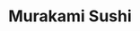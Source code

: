 ---
layout: place
title: Murakami Sushi
permalink: /california/los-angeles/murakami-sushi.html
stateAbbr: CA
stateName: California
cityName: Los Angeles
seo:
  type: restaurant
  links: http://murakamimelrose.com/
place_id: ChIJM3PvUtW4woAR1F1gwwh3HHE
photos:
  - name: >-
      places/ChIJM3PvUtW4woAR1F1gwwh3HHE/photos/AeeoHcJcQi63ZSCDRJnbVOxf-SVGy157ogGR_L0IAONwWA1AcSN9_pr1SuYltqgFpjNNaYC2IX7j72kAzdUqFD3eu41RsXw6E6itaAdFiIf8AAtlY50mI6ZiXIYQMUjc2EPwuDflWpbNKeKQ_gQ7M81DrG2NCuZu-XXD6wKYxiCKh5uccZiyNhjXZs41xKN5iU7co3eaHPhAOPtc8elDrr-ZkratI_zZJA6QE9bG4rTRrL-2JdIMIc4aJ9APSHja7weBsOfJVt3d7jrY8EbTzrf7GJhWOsSjUa6iEhSZtQE74cd2cEUpZffSNQfXce8aMCybowNF1ZnNEbQkFyoylLQeljdyPj98qmL8GvSw7tgsfm07h9ZpSEr9ELpTgLSPlgX5k47nWVZzjDzoy1WHwey9bdm_Jg6uPmQAJIp8BXMO_-gBew
    widthPx: 3000
    heightPx: 3577
    authorAttributions:
      - displayName: Ta KK
        uri: https://maps.google.com/maps/contrib/106600420752359126162
        photoUri: >-
          https://lh3.googleusercontent.com/a-/ALV-UjU-0zgzN_1u8kWXwv20F7YTZdKk4H7Ttmf2pQ-EFn0dH_XaEQw=s100-p-k-no-mo
    flagContentUri: >-
      https://www.google.com/local/imagery/report/?cb_client=maps_api_places.places_api&image_key=!1e10!2sCIHM0ogKEICAgID-s7vLDw&hl=en-US
    googleMapsUri: >-
      https://www.google.com/maps/place//data=!3m4!1e2!3m2!1sCIHM0ogKEICAgID-s7vLDw!2e10!4m2!3m1!1s0x80c2b8d552ef7333:0x711c7708c3605dd4
  - name: >-
      places/ChIJM3PvUtW4woAR1F1gwwh3HHE/photos/AeeoHcLj1wqEfRDvWMq9g95-HF1jrOF_VYgAayruVUJCTUsweHPTBRrMsK9x_DvZGLzISKLIWP_-jNUbtKd_WFh36vkn0NgfmXfa47LmWJqAo-YlJeUA51G9PgA0BFoXa2fKcZR1k7gKIfw-YGK0ovaW-1LJbdvSHDRB8Hi_52yv1sd8BhxDeOfuu9Q9Jjzksqu_EOy2jC7scwRr4glZLG7-3IwApNA-VTMFqc5onhbmE3SF7Da0_bEonCKmBhZCjr111kBA1tR3pTfLQ1Q_4uUJ_uUzQ-7JWfaIYuZ601Buvdoi0Q
    widthPx: 2160
    heightPx: 2880
    authorAttributions:
      - displayName: Murakami Sushi
        uri: https://maps.google.com/maps/contrib/100068625171174967284
        photoUri: >-
          https://lh3.googleusercontent.com/a/ACg8ocJYugEgtKwS4YBBh5T5Akn3Yyla9BhH8AEPJ3LoRRp-y1Aucw=s100-p-k-no-mo
    flagContentUri: >-
      https://www.google.com/local/imagery/report/?cb_client=maps_api_places.places_api&image_key=!1e10!2sAF1QipNKH36Q8a4JYyWWZvArl0zmorG-m2L-Kmv8Zy1M&hl=en-US
    googleMapsUri: >-
      https://www.google.com/maps/place//data=!3m4!1e2!3m2!1sAF1QipNKH36Q8a4JYyWWZvArl0zmorG-m2L-Kmv8Zy1M!2e10!4m2!3m1!1s0x80c2b8d552ef7333:0x711c7708c3605dd4
  - name: >-
      places/ChIJM3PvUtW4woAR1F1gwwh3HHE/photos/AeeoHcKnOMFt_w2HtwcSDgv_yWeYvZjWgZwRh_5CVun9zvbFDXykqUwpOB3X88LmiEPOBJl7R_fVGaBdkXaHJy4xyZVNGtWyQ2YbutKAtY9DgMjWvOwyzM54C8ce3URdjlfUW6INCMCywPJbjUov9Qosmj0ZlywDs0kcVa-EhM2kmA4PsSfneI9CukKSDuuLEDXJ5j7y6fC9c15eMDL2vSUigs28GzdV0oSYfdJVZ5XrsjLe2BQ3rI7IKJMnPGYBGdf-8st5Pu3ukKXhas-3dM7AhXOEYBfeczysNmTuzxy1dTs-yiIBb-Cd6mtPC1EsDG6MdwSkXVgm2pph9jYSOqwuhiSMHNg_7bZ9xGpcBhI24PWgre1GaM1GAwIpnmUvcuPHB-4Wtd3Q7SVdzZwlLlUqtAIj6Jt_CXzY63panYOztEdbkPLv
    widthPx: 2974
    heightPx: 3498
    authorAttributions:
      - displayName: Ta KK
        uri: https://maps.google.com/maps/contrib/106600420752359126162
        photoUri: >-
          https://lh3.googleusercontent.com/a-/ALV-UjU-0zgzN_1u8kWXwv20F7YTZdKk4H7Ttmf2pQ-EFn0dH_XaEQw=s100-p-k-no-mo
    flagContentUri: >-
      https://www.google.com/local/imagery/report/?cb_client=maps_api_places.places_api&image_key=!1e10!2sCIHM0ogKEICAgIC7zMCU6AE&hl=en-US
    googleMapsUri: >-
      https://www.google.com/maps/place//data=!3m4!1e2!3m2!1sCIHM0ogKEICAgIC7zMCU6AE!2e10!4m2!3m1!1s0x80c2b8d552ef7333:0x711c7708c3605dd4
  - name: >-
      places/ChIJM3PvUtW4woAR1F1gwwh3HHE/photos/AeeoHcLl-1R8rHc0-a0Gu7rRNarGMS6iypocGvKYuu9VFnv3HnF1WBG6Aqek7YltbxMrI5Kue1AYgLcIKrvTcmoCh9FMn0qw5_tqGTxi0AV_iUxHFRpjR390U4a9ReoNzSTGtW0hgVSI-a-ns2CfiAOcZuI7320xIfe58Au6UJlfV9YHfLBzoDZJj8eO6s_cyh0GzX-R3E9x4cnOY6iE3sH_C2WVP423551Wn3Rq5xIdbjJVSOnOt8xZ1vrs73ROchXjyhLjmwZoDenrEmysJ8SXoETv4r1KT-6iAXuXa4Of6y7LszwcLMaUvNyNhf7ltBfw6i87yR0jcKQbJdSPf6bLakCQJbLjJE23W6mZnEbGmbE5EmfNeSJAFsIqZQ1s2Z3p_dwny-AxF0Q9JXgQbNzjNRRb76AMIeZSh2Y_c0NSJA4
    widthPx: 1290
    heightPx: 1679
    authorAttributions:
      - displayName: Colette S
        uri: https://maps.google.com/maps/contrib/114101240447166874204
        photoUri: >-
          https://lh3.googleusercontent.com/a-/ALV-UjWARaOLXNmIpvizPlZJCXbk37UO8YO2Hzwhs-e_lI6XlU-5Cdd8=s100-p-k-no-mo
    flagContentUri: >-
      https://www.google.com/local/imagery/report/?cb_client=maps_api_places.places_api&image_key=!1e10!2sCIHM0ogKEICAgICNpf6Xew&hl=en-US
    googleMapsUri: >-
      https://www.google.com/maps/place//data=!3m4!1e2!3m2!1sCIHM0ogKEICAgICNpf6Xew!2e10!4m2!3m1!1s0x80c2b8d552ef7333:0x711c7708c3605dd4
  - name: >-
      places/ChIJM3PvUtW4woAR1F1gwwh3HHE/photos/AeeoHcLfVGLWiEESGGyoT0PF41VpcZD3sNj3h8Oz2_UmVHrU6Kqm1BOZotLQGNWq0_TVI7dygJ8_jOpcw8EPe2AZMKhV7CIlczx03ANYImFisJ0ZczkgMCqbajgtNYHHDSwuW62fC40vHYOXdjMcBcnBR3nUSDh0tBljasyNLlPUiRvNsGkyYmrwZMmn8mapGZzjzd8wtsy4gaIG8Rlgag5xohBbxJ_CoY3N6wSrCtH4EbMlrPD8pJOEepWoiPhk48aEhNIlMbkvWIZe-r1tPE4D1NITWdj2SgPcNU1KyltkW-18sVdfD7MoA0hNMEEwW8OCOaW6x9UwjXNjbjanfhST6yTG77B7oQxlj3_9vzaoS2zRZjvnttyc5qbCOeTRLXEJOtDwF6gZ-qeeJV0cwSuklYvMBvszwBDMvjmS-zO9jPcl3XU
    widthPx: 4032
    heightPx: 1816
    authorAttributions:
      - displayName: Cindy J-G
        uri: https://maps.google.com/maps/contrib/116796324614458271050
        photoUri: >-
          https://lh3.googleusercontent.com/a/ACg8ocIHHVmN99Ul-MMnEuLRiUuk98ihyGBMNyjkOp3l9bGyvAoBJQ=s100-p-k-no-mo
    flagContentUri: >-
      https://www.google.com/local/imagery/report/?cb_client=maps_api_places.places_api&image_key=!1e10!2sCIHM0ogKEICAgIDT0Y3RlgE&hl=en-US
    googleMapsUri: >-
      https://www.google.com/maps/place//data=!3m4!1e2!3m2!1sCIHM0ogKEICAgIDT0Y3RlgE!2e10!4m2!3m1!1s0x80c2b8d552ef7333:0x711c7708c3605dd4
  - name: >-
      places/ChIJM3PvUtW4woAR1F1gwwh3HHE/photos/AeeoHcIg0vEVl-w2rflG6kKJtkSqNlEbTrTOjzv50VzeIZa2mjAF-WquONnFc2rDSlEFsKAjgCeC_AX-XPl4UpgYK_hkoZArn0X8abg5GfJEYv_zcfN0v4YbWSlKPza7ZLQPGKjHWvJNoyG1TnCR-0-xz3pSdE_JX2bi0fOFc8oEwIHRSCTl6-BhOz3v1kXYJg9qBL58KtFQoRY1CEx1NsEpbb2Q5xdROVhhbK7jnhNPbf2s178qYK9TegPCzClU-eQRRxqdC16l9nwVtwLZTNrR0cRF713cfau6_nVZNARKIQyGkQ
    widthPx: 2160
    heightPx: 2880
    authorAttributions:
      - displayName: Murakami Sushi
        uri: https://maps.google.com/maps/contrib/100068625171174967284
        photoUri: >-
          https://lh3.googleusercontent.com/a/ACg8ocJYugEgtKwS4YBBh5T5Akn3Yyla9BhH8AEPJ3LoRRp-y1Aucw=s100-p-k-no-mo
    flagContentUri: >-
      https://www.google.com/local/imagery/report/?cb_client=maps_api_places.places_api&image_key=!1e10!2sAF1QipOCnZRC3OxQlInfDQ6zMs91RR-eN2opd0jaE5Id&hl=en-US
    googleMapsUri: >-
      https://www.google.com/maps/place//data=!3m4!1e2!3m2!1sAF1QipOCnZRC3OxQlInfDQ6zMs91RR-eN2opd0jaE5Id!2e10!4m2!3m1!1s0x80c2b8d552ef7333:0x711c7708c3605dd4
  - name: >-
      places/ChIJM3PvUtW4woAR1F1gwwh3HHE/photos/AeeoHcLZZ18BUjj76iZUx1xBmN5mEJOKIfcVH8Rgzrnxf98NUBDue_D6yaZWtmeobVe8yQRtGWcG7FH4HpXPKYUJWjPqfIS2QmNBPaHASt6WU6I5IbSOelv96no8p9pUmqwjUYFOcexDuVTavATjXKsWhhl4YJo-gHqNZqHnzl8038SqfzkRkk1lRxIEdicfrQpyWQjxMxbcwTnlxl1xJ2nqwBije2-ZG8glCp1XZEL0EkWEu7NoQEUmyRqd0cYcI44a49jsCnEqqooJh_kNML0zFv228tYuOhuUGTRtSoPzPnS8RWDKbEU2yZhffkJHGHREp8UphtON9OB2Az6ewyUn6Zi5PkJj-ZOVjwCc8OG9YLPxX1KQ6lgu6X8pQaGlROzWS6FzCTObatD4D2DNwcwR3Q7B4yXkx_JCv2_F_CvTw0_apw
    widthPx: 4000
    heightPx: 1868
    authorAttributions:
      - displayName: Les Jin
        uri: https://maps.google.com/maps/contrib/113145882621681151632
        photoUri: >-
          https://lh3.googleusercontent.com/a-/ALV-UjUDk7NiqqZNQAK7kkbY7hu5VaMVwacKqqMBFambeiubFYzkIvy1IA=s100-p-k-no-mo
    flagContentUri: >-
      https://www.google.com/local/imagery/report/?cb_client=maps_api_places.places_api&image_key=!1e10!2sCIHM0ogKEICAgIDe8ojLEg&hl=en-US
    googleMapsUri: >-
      https://www.google.com/maps/place//data=!3m4!1e2!3m2!1sCIHM0ogKEICAgIDe8ojLEg!2e10!4m2!3m1!1s0x80c2b8d552ef7333:0x711c7708c3605dd4
  - name: >-
      places/ChIJM3PvUtW4woAR1F1gwwh3HHE/photos/AeeoHcJtR91q_1qhCC4rjr3efwPEs-aBCPHeSWl554Bm8FLGWI0NAhRoj0-u11LXDa9NZu20TfBp3GtHLmTG7IAVlZuE0eENnzzVVFGTaJdVyGS9R6JboAcK-shiYAJiEf99WI_55Dp2uCyKfX3_NZlcxAiidxh9uftOY0Yoq6JqqiQsrOo59S0kXxb0mdBepxLxNJSh0EzFpmLzzK4MqpHRJNPUs-c3fOjGX9hj9DfRGYSep0R1zTHBeOnwMDRVs-o_APP_IpGo5EzrPLlzypxZagaR5d0NGFH_R2t4Tqg5Cpr1EZ7SVIXGEWwXSHYEdNj15fa2sNvilkD8NWgMQKPrP44Je7IhrSc0QbL-EeykKtsQx5Zq2JWeYBn3IP4QJ86oHJ_kv9cZr8sv8ALzTjLIOBNog3klbjKxFCE_j3iGtpG54g
    widthPx: 3024
    heightPx: 4032
    authorAttributions:
      - displayName: Ta KK
        uri: https://maps.google.com/maps/contrib/106600420752359126162
        photoUri: >-
          https://lh3.googleusercontent.com/a-/ALV-UjU-0zgzN_1u8kWXwv20F7YTZdKk4H7Ttmf2pQ-EFn0dH_XaEQw=s100-p-k-no-mo
    flagContentUri: >-
      https://www.google.com/local/imagery/report/?cb_client=maps_api_places.places_api&image_key=!1e10!2sCIHM0ogKEICAgIDhyu-WDg&hl=en-US
    googleMapsUri: >-
      https://www.google.com/maps/place//data=!3m4!1e2!3m2!1sCIHM0ogKEICAgIDhyu-WDg!2e10!4m2!3m1!1s0x80c2b8d552ef7333:0x711c7708c3605dd4
  - name: >-
      places/ChIJM3PvUtW4woAR1F1gwwh3HHE/photos/AeeoHcL3UNLwCxqVYKKvv4zU2xfOAsTYiYuRXfe7269LwY9qoWy8gfHFlfTOkxTVG9jEQHz3ZS0PJ2acVoduzqo0RXj-w-nUtKC7sORZmzLXJYemM_Cmmc6dTcKjU5LOdhVGTjbk-CgnbBoe7qcKOP3RLnjXNNpBDvMh2rg-y-94BkeEHInS6gIc1ove8V_kn2UT53P_pWFf-KLG2U42qFUN3I3oN0tpZ2Q99aL6vmWRgMxPlRi0UKH7oht2Ld6bptgEFpWTSozGymn_iklTV8-VU_OomRrHnyEg09uHerxU3_NktKQ85qAnaPDEhXbVw3x9LvogDe3T7C4upnNnYmGEVL6bGOX-pgOBPVaTY8A8XdwG7tBb8Cxf60QpjO8nWbv5BFUXppYyIVJtHTJQc4ajYbMtUzIbM7kJEbL3bFs4Dq88Aw
    widthPx: 1125
    heightPx: 844
    authorAttributions:
      - displayName: Michael Keonavong
        uri: https://maps.google.com/maps/contrib/104507887359834608499
        photoUri: >-
          https://lh3.googleusercontent.com/a-/ALV-UjXz5Hoaw0aRYqFPMCLvznNP1ILG7oFMprbv63Pzx5MDNNYe5Tgr=s100-p-k-no-mo
    flagContentUri: >-
      https://www.google.com/local/imagery/report/?cb_client=maps_api_places.places_api&image_key=!1e10!2sCIHM0ogKEICAgICems7_Qg&hl=en-US
    googleMapsUri: >-
      https://www.google.com/maps/place//data=!3m4!1e2!3m2!1sCIHM0ogKEICAgICems7_Qg!2e10!4m2!3m1!1s0x80c2b8d552ef7333:0x711c7708c3605dd4
  - name: >-
      places/ChIJM3PvUtW4woAR1F1gwwh3HHE/photos/AeeoHcKJ-3gxDMLB8y05dnqRrqiQaP9Q_ENXvS8ZxBrOGhcBSC96izMjKC6_aKSkzRE7OWEi8TgeI3wQfyaNPt1blpyYuABCon0VVdbv9C1TkNPM2ACujis8CwmoYA-z044LaJS1EBGHglG4Dv4CUPh7VNpqDUXrcQyx1zpIHn2CqMfvyMoUOtneCBmAY2mpmMlTtXEmLeOxUoKfpyP86zUNirtRpeKExHemHgZ0XKWHOPHNRwP-DKP7mDssMlh3-pxSL_ek8xsxxqXorE92Kys_aDaDy7xkKgESyI8oHajGtm-Nb42s_G-oDGof-PKZYzqx5PnCOmhy5ksERG-z9BiYnO0otuVj_e2GZZE7vax5VutSRW8nUGKODsPbJTpiKUlvHU2opFNTq-oDv_NU7ly73fqFjiV_Wwrp-Wy_QZVkqBhqZjxn
    widthPx: 2485
    heightPx: 1635
    authorAttributions:
      - displayName: Ta KK
        uri: https://maps.google.com/maps/contrib/106600420752359126162
        photoUri: >-
          https://lh3.googleusercontent.com/a-/ALV-UjU-0zgzN_1u8kWXwv20F7YTZdKk4H7Ttmf2pQ-EFn0dH_XaEQw=s100-p-k-no-mo
    flagContentUri: >-
      https://www.google.com/local/imagery/report/?cb_client=maps_api_places.places_api&image_key=!1e10!2sCIHM0ogKEICAgIDh1uaFvwE&hl=en-US
    googleMapsUri: >-
      https://www.google.com/maps/place//data=!3m4!1e2!3m2!1sCIHM0ogKEICAgIDh1uaFvwE!2e10!4m2!3m1!1s0x80c2b8d552ef7333:0x711c7708c3605dd4
address: 7160 Melrose Ave, Los Angeles, CA 90046, USA
street: 7160 Melrose Ave
city: Los Angeles
state: CA
zip: '90046'
country: USA
neighborhood: Fairfax
latitude: '34.083292'
longitude: '-118.345656'
accessibility_options:
  wheelchairAccessibleParking: true
  wheelchairAccessibleEntrance: true
  wheelchairAccessibleRestroom: true
  wheelchairAccessibleSeating: true
business_status: OPERATIONAL
name: Murakami Sushi
google_maps_links:
  directionsUri: >-
    https://www.google.com/maps/dir//''/data=!4m7!4m6!1m1!4e2!1m2!1m1!1s0x80c2b8d552ef7333:0x711c7708c3605dd4!3e0
  placeUri: https://maps.google.com/?cid=8150520305155071444
  writeAReviewUri: >-
    https://www.google.com/maps/place//data=!4m3!3m2!1s0x80c2b8d552ef7333:0x711c7708c3605dd4!12e1
  reviewsUri: >-
    https://www.google.com/maps/place//data=!4m4!3m3!1s0x80c2b8d552ef7333:0x711c7708c3605dd4!9m1!1b1
  photosUri: >-
    https://www.google.com/maps/place//data=!4m3!3m2!1s0x80c2b8d552ef7333:0x711c7708c3605dd4!10e5
primary_type: Sushi Restaurant
opening_hours:
  openNow: false
  periods:
    - open:
        day: 0
        hour: 12
        minute: 0
      close:
        day: 0
        hour: 14
        minute: 30
    - open:
        day: 0
        hour: 17
        minute: 30
      close:
        day: 0
        hour: 21
        minute: 30
    - open:
        day: 1
        hour: 12
        minute: 0
      close:
        day: 1
        hour: 14
        minute: 30
    - open:
        day: 1
        hour: 17
        minute: 30
      close:
        day: 1
        hour: 22
        minute: 0
    - open:
        day: 2
        hour: 12
        minute: 0
      close:
        day: 2
        hour: 14
        minute: 30
    - open:
        day: 2
        hour: 17
        minute: 30
      close:
        day: 2
        hour: 22
        minute: 0
    - open:
        day: 3
        hour: 12
        minute: 0
      close:
        day: 3
        hour: 14
        minute: 30
    - open:
        day: 3
        hour: 17
        minute: 30
      close:
        day: 3
        hour: 22
        minute: 0
    - open:
        day: 4
        hour: 12
        minute: 0
      close:
        day: 4
        hour: 14
        minute: 30
    - open:
        day: 4
        hour: 17
        minute: 30
      close:
        day: 4
        hour: 22
        minute: 0
    - open:
        day: 5
        hour: 12
        minute: 0
      close:
        day: 5
        hour: 14
        minute: 30
    - open:
        day: 5
        hour: 17
        minute: 30
      close:
        day: 5
        hour: 22
        minute: 30
    - open:
        day: 6
        hour: 12
        minute: 0
      close:
        day: 6
        hour: 14
        minute: 30
    - open:
        day: 6
        hour: 17
        minute: 30
      close:
        day: 6
        hour: 22
        minute: 30
  weekdayDescriptions:
    - 'Monday: 12:00 – 2:30 PM, 5:30 – 10:00 PM'
    - 'Tuesday: 12:00 – 2:30 PM, 5:30 – 10:00 PM'
    - 'Wednesday: 12:00 – 2:30 PM, 5:30 – 10:00 PM'
    - 'Thursday: 12:00 – 2:30 PM, 5:30 – 10:00 PM'
    - 'Friday: 12:00 – 2:30 PM, 5:30 – 10:30 PM'
    - 'Saturday: 12:00 – 2:30 PM, 5:30 – 10:30 PM'
    - 'Sunday: 12:00 – 2:30 PM, 5:30 – 9:30 PM'
  nextOpenTime: '2025-05-04T00:30:00Z'
secondary_opening_hours:
  regular:
    weekdayDescriptions: null
    type: null
  current:
    weekdayDescriptions: null
    type: null
phone: (323) 692-1450
price_level: PRICE_LEVEL_MODERATE
price_range: $30 &ndash; $50
rating: '4.4'
rating_count: 257
website: http://murakamimelrose.com/
description: >-
  Discover Murakami Sushi in Los Angeles, CA$$$Murakami Sushi in Los Angeles,
  CA, stands out as a cozy Japanese eatery specializing in fresh, artfully
  prepared dishes that capture the essence of traditional sushi dining. This
  spot offers an inviting atmosphere with an omakase menu and chirashi bowls,
  perfect for those seeking authentic flavors in a relaxed setting, making it a
  go-to choice among sushi restaurants in the area. Accessibility features like
  wheelchair-friendly entrances and seating enhance the experience for all
  visitors, while outdoor options add a pleasant touch for casual meals. Patrons
  can enjoy a variety of creative rolls and bites, emphasizing quality
  ingredients that highlight the best of Japanese cuisine. For anyone exploring
  top-rated sushi near me, this neighborhood gem delivers a satisfying blend of
  taste and ambiance that keeps locals returning.
generative_summary: >-
  Discover Murakami Sushi in Los Angeles, CA$$$Murakami Sushi in Los Angeles,
  CA, stands out as a cozy Japanese eatery specializing in fresh, artfully
  prepared dishes that capture the essence of traditional sushi dining. This
  spot offers an inviting atmosphere with an omakase menu and chirashi bowls,
  perfect for those seeking authentic flavors in a relaxed setting, making it a
  go-to choice among sushi restaurants in the area. Accessibility features like
  wheelchair-friendly entrances and seating enhance the experience for all
  visitors, while outdoor options add a pleasant touch for casual meals. Patrons
  can enjoy a variety of creative rolls and bites, emphasizing quality
  ingredients that highlight the best of Japanese cuisine. For anyone exploring
  top-rated sushi near me, this neighborhood gem delivers a satisfying blend of
  taste and ambiance that keeps locals returning.
generative_disclosure: Summarized by AI using the Grok-3-Mini model.
reviews:
  - name: >-
      places/ChIJM3PvUtW4woAR1F1gwwh3HHE/reviews/ChdDSUhNMG9nS0VJQ0FnSURUMFkzUnBnRRAB
    relativePublishTimeDescription: 11 months ago
    rating: 5
    text:
      text: >-
        Fast friendly service. We were given the VIP treatment. We ordered a
        variety of food, but my favorite was the Yellowtail collar fish. The
        warm sake was also a great first time experience. The staff was very
        welcoming and friendly providing us with constant attention. Our local
        family ordered their favorite foods and it was all delicious and cooked
        to perfection. They even brought us matcha ice-cream with a candle for
        well wishes on our journey home. Chef's kiss!
      languageCode: en
    originalText:
      text: >-
        Fast friendly service. We were given the VIP treatment. We ordered a
        variety of food, but my favorite was the Yellowtail collar fish. The
        warm sake was also a great first time experience. The staff was very
        welcoming and friendly providing us with constant attention. Our local
        family ordered their favorite foods and it was all delicious and cooked
        to perfection. They even brought us matcha ice-cream with a candle for
        well wishes on our journey home. Chef's kiss!
      languageCode: en
    authorAttribution:
      displayName: Cindy J-G
      uri: https://www.google.com/maps/contrib/116796324614458271050/reviews
      photoUri: >-
        https://lh3.googleusercontent.com/a/ACg8ocIHHVmN99Ul-MMnEuLRiUuk98ihyGBMNyjkOp3l9bGyvAoBJQ=s128-c0x00000000-cc-rp-mo-ba5
    publishTime: '2024-05-25T13:41:57.725606Z'
    flagContentUri: >-
      https://www.google.com/local/review/rap/report?postId=ChdDSUhNMG9nS0VJQ0FnSURUMFkzUnBnRRAB&d=17924085&t=1
    googleMapsUri: >-
      https://www.google.com/maps/reviews/data=!4m6!14m5!1m4!2m3!1sChdDSUhNMG9nS0VJQ0FnSURUMFkzUnBnRRAB!2m1!1s0x80c2b8d552ef7333:0x711c7708c3605dd4
  - name: >-
      places/ChIJM3PvUtW4woAR1F1gwwh3HHE/reviews/ChZDSUhNMG9nS0VJQ0FnTURBc2NQOVhnEAE
    relativePublishTimeDescription: 2 months ago
    rating: 5
    text:
      text: >-
        Best Japanese restaurant in West Hollywood. My partner is Japanese and I
        lived in Tokyo for over 10 years. Murakami is hands down the most
        authentic and best Japanese food we’ve had in Los Angeles. Their sushi
        chefs are actually from Japan and really have the skills, knowledge, and
        the art, necessary to make great sushi. Reservations during dinner hours
        are a good idea.
      languageCode: en
    originalText:
      text: >-
        Best Japanese restaurant in West Hollywood. My partner is Japanese and I
        lived in Tokyo for over 10 years. Murakami is hands down the most
        authentic and best Japanese food we’ve had in Los Angeles. Their sushi
        chefs are actually from Japan and really have the skills, knowledge, and
        the art, necessary to make great sushi. Reservations during dinner hours
        are a good idea.
      languageCode: en
    authorAttribution:
      displayName: Gregory Pekar
      uri: https://www.google.com/maps/contrib/106072222742114762911/reviews
      photoUri: >-
        https://lh3.googleusercontent.com/a-/ALV-UjW5_rC4a1qo2H_qdJQGjS_1a48KWWnO50CYgsoSMrp9c8X40mOJ=s128-c0x00000000-cc-rp-mo
    publishTime: '2025-02-09T22:19:27.278530Z'
    flagContentUri: >-
      https://www.google.com/local/review/rap/report?postId=ChZDSUhNMG9nS0VJQ0FnTURBc2NQOVhnEAE&d=17924085&t=1
    googleMapsUri: >-
      https://www.google.com/maps/reviews/data=!4m6!14m5!1m4!2m3!1sChZDSUhNMG9nS0VJQ0FnTURBc2NQOVhnEAE!2m1!1s0x80c2b8d552ef7333:0x711c7708c3605dd4
  - name: >-
      places/ChIJM3PvUtW4woAR1F1gwwh3HHE/reviews/ChdDSUhNMG9nS0VJQ0FnTUNRNU5pbTdRRRAB
    relativePublishTimeDescription: 2 months ago
    rating: 5
    text:
      text: >-
        Mmmm… I just found one of my favorite sushi spots! No longer do I have
        to travel to Sushi Gen downtown to get fresh, succulent sushi that has
        supreme texture and quality taste. I’ll definitely be coming here often
        from now on!!
      languageCode: en
    originalText:
      text: >-
        Mmmm… I just found one of my favorite sushi spots! No longer do I have
        to travel to Sushi Gen downtown to get fresh, succulent sushi that has
        supreme texture and quality taste. I’ll definitely be coming here often
        from now on!!
      languageCode: en
    authorAttribution:
      displayName: O
      uri: https://www.google.com/maps/contrib/104278326779875445526/reviews
      photoUri: >-
        https://lh3.googleusercontent.com/a-/ALV-UjWUKt9aHWW915BkLkfkilt6hEZ7c-h8X5NXo9wM6M32LkqDzPWp=s128-c0x00000000-cc-rp-mo-ba2
    publishTime: '2025-03-02T04:20:54.710617Z'
    flagContentUri: >-
      https://www.google.com/local/review/rap/report?postId=ChdDSUhNMG9nS0VJQ0FnTUNRNU5pbTdRRRAB&d=17924085&t=1
    googleMapsUri: >-
      https://www.google.com/maps/reviews/data=!4m6!14m5!1m4!2m3!1sChdDSUhNMG9nS0VJQ0FnTUNRNU5pbTdRRRAB!2m1!1s0x80c2b8d552ef7333:0x711c7708c3605dd4
  - name: >-
      places/ChIJM3PvUtW4woAR1F1gwwh3HHE/reviews/ChdDSUhNMG9nS0VJQ0FnSUNlbXM3X19BRRAB
    relativePublishTimeDescription: 2 years ago
    rating: 5
    text:
      text: >-
        Murakami is our go to local sushi LA restaurant! Nothing beats the
        quality and the service. We found this through a Google search and we
        have never looked back. Every time we come it never disappoints. It's
        not as big as your usual chain sushi place, it's smaller and personable!
        The setting is quaint and good for first dates and group of friends!
        There is a sushi bar in the middle, and they do have a small patio
        outdoor seating.


        The dishes and the sushi chefs are your local

        Rockstars! The waiting and seating staff is amazing too everyone is so
        kind and they care. You can tell by the quality of the fish from each
        bite.


        Our go too and recommendations our:

        I love the OMG roll as a cut roll

        And if you love crispy rice I recommend that, I get the spicy tuna on
        top.

        Shishito, and Karage they have killer fried chicken!

        Spicy tuna in general the best, as a hand roll lover or as cut pieces
        you aren't missing out, both amazing!
      languageCode: en
    originalText:
      text: >-
        Murakami is our go to local sushi LA restaurant! Nothing beats the
        quality and the service. We found this through a Google search and we
        have never looked back. Every time we come it never disappoints. It's
        not as big as your usual chain sushi place, it's smaller and personable!
        The setting is quaint and good for first dates and group of friends!
        There is a sushi bar in the middle, and they do have a small patio
        outdoor seating.


        The dishes and the sushi chefs are your local

        Rockstars! The waiting and seating staff is amazing too everyone is so
        kind and they care. You can tell by the quality of the fish from each
        bite.


        Our go too and recommendations our:

        I love the OMG roll as a cut roll

        And if you love crispy rice I recommend that, I get the spicy tuna on
        top.

        Shishito, and Karage they have killer fried chicken!

        Spicy tuna in general the best, as a hand roll lover or as cut pieces
        you aren't missing out, both amazing!
      languageCode: en
    authorAttribution:
      displayName: Michael Keonavong
      uri: https://www.google.com/maps/contrib/104507887359834608499/reviews
      photoUri: >-
        https://lh3.googleusercontent.com/a-/ALV-UjXz5Hoaw0aRYqFPMCLvznNP1ILG7oFMprbv63Pzx5MDNNYe5Tgr=s128-c0x00000000-cc-rp-mo-ba4
    publishTime: '2022-09-11T17:18:34.623788Z'
    flagContentUri: >-
      https://www.google.com/local/review/rap/report?postId=ChdDSUhNMG9nS0VJQ0FnSUNlbXM3X19BRRAB&d=17924085&t=1
    googleMapsUri: >-
      https://www.google.com/maps/reviews/data=!4m6!14m5!1m4!2m3!1sChdDSUhNMG9nS0VJQ0FnSUNlbXM3X19BRRAB!2m1!1s0x80c2b8d552ef7333:0x711c7708c3605dd4
  - name: >-
      places/ChIJM3PvUtW4woAR1F1gwwh3HHE/reviews/ChdDSUhNMG9nS0VJQ0FnSURfdDRhaGpnRRAB
    relativePublishTimeDescription: 3 months ago
    rating: 5
    text:
      text: >-
        It's kind of funny but I am their best customer and my name just happens
        to be Murakami. I've been all around the world and this place has some
        of the most consistently fresh fish I've ever had. I go here at least
        once a week, it is SO reliable and a great experience every time.
      languageCode: en
    originalText:
      text: >-
        It's kind of funny but I am their best customer and my name just happens
        to be Murakami. I've been all around the world and this place has some
        of the most consistently fresh fish I've ever had. I go here at least
        once a week, it is SO reliable and a great experience every time.
      languageCode: en
    authorAttribution:
      displayName: Sean Moo Murakami
      uri: https://www.google.com/maps/contrib/101965513308428610928/reviews
      photoUri: >-
        https://lh3.googleusercontent.com/a-/ALV-UjX0Bj1ohXOH3oJ43KqeE2dB5PA8YcWLnWJSz8QER_cDxPl_EOSC=s128-c0x00000000-cc-rp-mo
    publishTime: '2025-01-28T01:26:34.933478Z'
    flagContentUri: >-
      https://www.google.com/local/review/rap/report?postId=ChdDSUhNMG9nS0VJQ0FnSURfdDRhaGpnRRAB&d=17924085&t=1
    googleMapsUri: >-
      https://www.google.com/maps/reviews/data=!4m6!14m5!1m4!2m3!1sChdDSUhNMG9nS0VJQ0FnSURfdDRhaGpnRRAB!2m1!1s0x80c2b8d552ef7333:0x711c7708c3605dd4
review_summary: >-
  What Customers Love About This Sushi Spot$$$Visitors consistently praise the
  incredibly fresh fish and authentic Japanese flavors that make meals here feel
  truly special, often comparing it favorably to other sushi places nearby. Many
  highlight the friendly, attentive service that turns every visit into a
  welcoming experience, with staff going the extra mile to ensure satisfaction.
  Folks appreciate the variety of creative rolls and dishes that balance
  tradition with tasty innovations, making it a reliable pick for both solo
  diners and groups. Overall, the consistent quality and cozy vibe have turned
  this spot into a favorite for those craving the best sushi near me, with
  positive feedback on its reliability and delightful presentation. While it's
  clear this place excels in delivering memorable meals, it's always a good idea
  to check availability for a seamless visit.
review_disclosure: Summarized by AI using the Grok-3-Mini model.
parking_options: null
payment_options:
  acceptsCreditCards: true
  acceptsDebitCards: true
  acceptsCashOnly: false
  acceptsNfc: true
allow_dogs: null
curbside_pickup: null
delivery: true
dine_in: true
good_for_children: null
good_for_groups: true
good_for_sports: false
live_music: false
menu_for_children: false
outdoor_seating: true
reservable: true
restroom: true
serves_beer: true
serves_breakfast: false
serves_brunch: null
serves_cocktails: false
serves_coffee: false
serves_dinner: true
serves_dessert: true
serves_lunch: true
serves_vegetarian_food: null
serves_wine: true
takeout: true
update_category: atmosphere
places_description: >-
  Intimate neighborhood joint offering specialty sushi bowls, creative rolls &
  other Japanese bites.

---